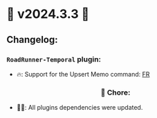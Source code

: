 # 🚀 v2024.3.3 🚀

## Changelog:

### `RoadRunner-Temporal` plugin:

- 🔥: Support for the Upsert Memo command: [FR](https://github.com/temporalio/sdk-php/issues/557)

### <center>🧹 Chore:</center>

- 🧑‍🏭: All plugins dependencies were updated.
